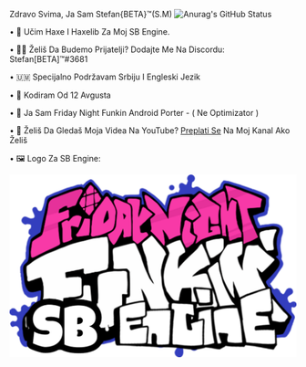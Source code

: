 Zdravo Svima, Ja Sam Stefan{BETA}™(S.M)
![Anurag's GitHub Status](https://github-readme-stats.vercel.app/api?username=stefanbeta2008&show_icons=true&theme=radical)

 • 📙 Učim Haxe I Haxelib Za Moj SB Engine.

 • 👋🏻 Želiš Da Budemo Prijatelji? Dodajte Me Na Discordu: Stefan[BETA]™#3681

 • 🇺🇲 Specijalno Podržavam Srbiju I Engleski Jezik

 • 👀 Kodiram Od 12 Avgusta

 • 📣 Ja Sam Friday Night Funkin Android Porter - ( Ne Optimizator )
 
 • 🔶 Želiš Da Gledaš Moja Videa Na YouTube? [Preplati Se](https://youtube.com/c/StefanBETATM) Na Moj Kanal Ako Želiš

 • 🖼️ Logo Za SB Engine:
 
 ![](https://raw.githubusercontent.com/StefanBETA2008/SB-Engine-Slike/main/Slike/SB%20Engine%20Slike/Picsart_22-09-03_14-11-52-190.png)
